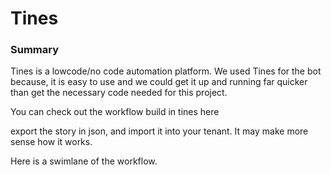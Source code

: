 # Tines 

### Summary

Tines is a lowcode/no code automation platform. We used Tines for the bot because, it is easy to use and we could get it up and running far quicker than get the necessary code needed for this project. 

You can check out the workflow build in tines here

export the story in json, and import it into your tenant. It may make more sense how it works. 

Here is a swimlane of the workflow.
